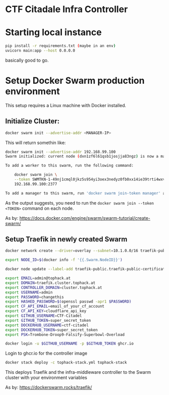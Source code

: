 # CTF Citadale Infra Controller

# Starting local instance
```bash
pip install -r requirements.txt (maybe in an env)
uvicorn main:app --host 0.0.0.0
```

basically good to go.

# Setup Docker Swarm production environment
This setup requires a Linux machine with Docker installed.

## Initialize Cluster:
```bash
docker swarm init --advertise-addr <MANAGER-IP>
```
This will return somethin like:
```bash
docker swarm init --advertise-addr 192.168.99.100
Swarm initialized: current node (dxn1zf6l61qsb1josjja83ngz) is now a manager.

To add a worker to this swarm, run the following command:

    docker swarm join \
    --token SWMTKN-1-49nj1cmql0jkz5s954yi3oex3nedyz0fb0xx14ie39trti4wxv-8vxv8rssmk743ojnwacrr2e7c \
    192.168.99.100:2377

To add a manager to this swarm, run 'docker swarm join-token manager' and follow the instructions.
```
As the output suggests, you need to run the `docker swarm join --token <TOKEN>` command on each node.


As by: https://docs.docker.com/engine/swarm/swarm-tutorial/create-swarm/


## Setup Traefik in newly created Swarm

```bash
docker network create --driver=overlay --subnet=10.1.0.0/16 traefik-public
```
```bash
export NODE_ID=$(docker info -f '{{.Swarm.NodeID}}')
```
```bash
docker node update --label-add traefik-public.traefik-public-certificates=true $NODE_ID
```
```bash
export EMAIL=admin@tophack.at
export DOMAIN=traefik.cluster.tophack.at
export CONTROLLER_DOMAIN=cluster.tophack.at
export USERNAME=admin
export PASSWORD=changethis
export HASHED_PASSWORD=$(openssl passwd -apr1 $PASSWORD)
export CF_API_EMAIL=email_of_your_cf_account
export CF_API_KEY=cloudflare_api_key
export GITHUB_USERNAME=CTF-Citadel
export GITHUB_TOKEN=super_secret_token
export DOCKERHUB_USERNAME=ctf-citadel
export DOCKERHUB_TOKEN=super_secret_token
export PSK=Trombone-Droop9-Falsify-Superbowl-Overload
```
```bash
docker login -u $GITHUB_USERNAME -p $GITHUB_TOKEN ghcr.io
```
Login to ghcr.io for the controller image
```bash
docker stack deploy -c tophack-stack.yml tophack-stack
```
This deploys Traefik and the infra-middleware controller to the Swarm cluster with your environment variables


As by: https://dockerswarm.rocks/traefik/